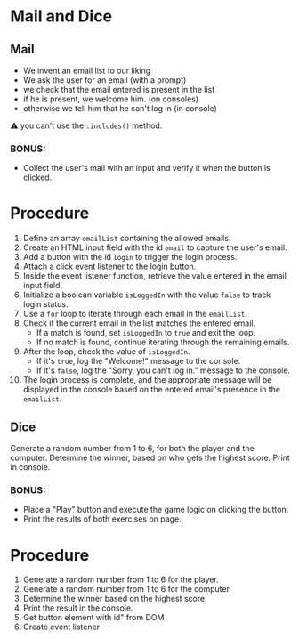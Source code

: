 # Mail and Dice

## Mail

- We invent an email list to our liking
- We ask the user for an email (with a prompt)
- we check that the email entered is present in the list
- if he is present, we welcome him. (on consoles)
- otherwise we tell him that he can't log in (in console)

:warning: you can't use the `.includes()` method.

### BONUS:

- Collect the user's mail with an input and verify it when the button is clicked.

# Procedure

1. Define an array `emailList` containing the allowed emails.
2. Create an HTML input field with the id `email` to capture the user's email.
3. Add a button with the id `login` to trigger the login process.
4. Attach a click event listener to the login button.
5. Inside the event listener function, retrieve the value entered in the email input field.
6. Initialize a boolean variable `isLoggedIn` with the value `false` to track login status.
7. Use a `for` loop to iterate through each email in the `emailList`.
8. Check if the current email in the list matches the entered email.
   - If a match is found, set `isLoggedIn` to `true` and exit the loop.
   - If no match is found, continue iterating through the remaining emails.
9. After the loop, check the value of `isLoggedIn`.
   - If it's `true`, log the "Welcome!" message to the console.
   - If it's `false`, log the "Sorry, you can't log in." message to the console.
10. The login process is complete, and the appropriate message will be displayed in the console based on the entered email's presence in the `emailList`.

## Dice

Generate a random number from 1 to 6, for both the player and the computer.
Determine the winner, based on who gets the highest score.
Print in console.

### BONUS:

- Place a "Play" button and execute the game logic on clicking the button.
- Print the results of both exercises on page.

# Procedure

1. Generate a random number from 1 to 6 for the player.
2. Generate a random number from 1 to 6 for the computer.
3. Determine the winner based on the highest score.
4. Print the result in the console.
5. Get button element with id" from DOM
6. Create event listener
